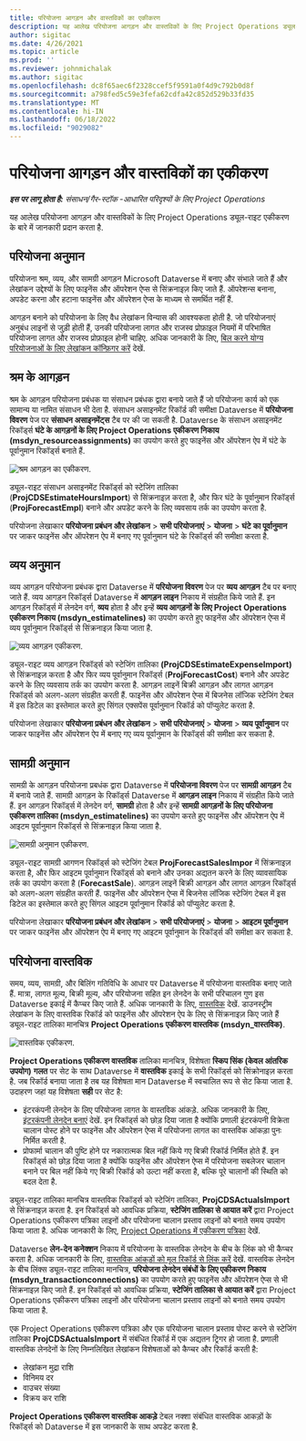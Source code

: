 ```yaml
---
title: परियोजना आगड़न और वास्तविकों का एकीकरण
description: यह आलेख परियोजना आगड़न और वास्तविकों के लिए Project Operations ड्यूल-राइट एकीकरण के बारे में जानकारी प्रदान करता है.
author: sigitac
ms.date: 4/26/2021
ms.topic: article
ms.prod: ''
ms.reviewer: johnmichalak
ms.author: sigitac
ms.openlocfilehash: dc8f65aec6f2328ccef5f9591a0f4d9c792b0d8f
ms.sourcegitcommit: a798fed5c59e3fefa62cdfa42c852d529b33fd35
ms.translationtype: MT
ms.contentlocale: hi-IN
ms.lasthandoff: 06/18/2022
ms.locfileid: "9029082"
---
```

# <a name="project-estimates-and-actuals-integration"></a>परियोजना आगड़न और वास्तविकों का एकीकरण

_**इस पर लागू होता है:** संसाधन/गैर-स्टॉक -आधारित परिदृश्यों के लिए Project Operations_

यह आलेख परियोजना आगड़न और वास्तविकों के लिए Project Operations ड्यूल-राइट एकीकरण के बारे में जानकारी प्रदान करता है.

## <a name="project-estimates"></a>परियोजना अनुमान

परियोजना श्रम, व्यय, और सामग्री आगड़न Microsoft Dataverse में बनाए और संभाले जाते हैं और लेखांकन उद्देश्यों के लिए फाइनेंस और ऑपरेशन ऐप्स से सिंक्रनाइज़ किए जाते हैं. ऑपरेशन्स बनाना, अपडेट करना और हटाना फाइनेंस और ऑपरेशन ऐप्स के माध्यम से समर्थित नहीं हैं.

आगड़न बनाने को परियोजना के लिए वैध लेखांकन विन्यास की आवश्यकता होती है. जो परियोजनाएं अनुबंध लाइनों से जुड़ी होती हैं, उनकी परियोजना लागत और राजस्व प्रोफ़ाइल नियमों में परिभाषित परियोजना लागत और राजस्व प्रोफ़ाइल होनी चाहिए. अधिक जानकारी के लिए, [बिल करने योग्य परियोजनाओं के लिए लेखांकन कॉन्फ़िगर करें](../project-accounting/configure-accounting-billable-projects.md#configure-project-cost-and-revenue-profile-rules) देखें.

## <a name="labor-estimates"></a>श्रम के आगड़न

श्रम के आगड़न परियोजना प्रबंधक या संसाधन प्रबंधक द्वारा बनाये जाते हैं जो परियोजना कार्य को एक सामान्य या नामित संसाधन भी देता है. संसाधन असाइनमेंट रिकॉर्ड की समीक्षा Dataverse में **परियोजना विवरण** पेज पर **संसाधन असाइनमेंट्स** टैब पर की जा सकती है. Dataverse के संसाधन असाइनमेंट रिकॉर्ड्स **घंटे के आगड़नों के लिए Project Operations एकीकरण निकाय (msdyn\_resourceassignments)** का उपयोग करते हुए फाइनेंस और ऑपरेशन ऐप में घंटे के पूर्वानुमान रिकॉर्ड्स बनाते हैं.

   ![श्रम आगड़न का एकीकरण.](./Media/DW4LaborEstimates.png)

ड्यूल-राइट संसाधन असाइनमेंट रिकॉर्ड्स को स्टेजिंग तालिका (**ProjCDSEstimateHoursImport**) से सिंक्रनाइज़ करता है, और फिर घंटे के पूर्वानुमान रिकॉर्ड्स (**ProjForecastEmpl**) बनाने और अपडेट करने के लिए व्यवसाय तर्क का उपयोग करता है.

परियोजना लेखाकार **परियोजना प्रबंधन और लेखांकन** > **सभी परियोजनाएं** > **योजना** > **घंटे का पूर्वानुमान** पर जाकर फाइनेंस और ऑपरेशन ऐप में बनाए गए पूर्वानुमान घंटे के रिकॉर्ड्स की समीक्षा करता है.

## <a name="expense-estimates"></a>व्यय अनुमान

व्यय आगड़न परियोजना प्रबंधक द्वारा Dataverse में **परियोजना विवरण** पेज पर **व्यय आगड़न** टैब पर बनाए जाते हैं. व्यय आगड़न रिकॉर्ड्स Dataverse में **आगड़न लाइन** निकाय में संग्रहीत किये जाते हैं. इन आगड़न रिकॉर्ड्स में लेनदेन वर्ग, **व्यय** होता है और इन्हें **व्यय आगड़नों के लिए Project Operations एकीकरण निकाय (msdyn\_estimatelines)** का उपयोग करते हुए फाइनेंस और ऑपरेशन ऐप्स में व्यय पूर्वानुमान रिकॉर्ड्स से सिंक्रनाइज़ किया जाता है.

   ![व्यय आगड़न एकीकरण.](./Media/DW4ExpenseEstimates.png)

ड्यूल-राइट व्यय आगड़न रिकॉर्ड्स को स्टेजिंग तालिका **(ProjCDSEstimateExpenseImport)** से सिंक्रनाइज़ करता है और फिर व्यय पूर्वानुमान रिकॉर्ड्स (**ProjForecastCost**) बनाने और अपडेट करने के लिए व्यवसाय तर्क का उपयोग करता है. आगड़न लाइनें बिक्री आगड़न और लागत आगड़न रिकॉर्ड्स को अलग-अलग संग्रहीत करती हैं. फाइनेंस और ऑपरेशन ऐप्स में बिजनेस लॉजिक स्टेजिंग टेबल में इस डिटेल का इस्तेमाल करते हुए सिंगल एक्सपेंस पूर्वानुमान रिकॉर्ड को पॉप्युलेट करता है.

परियोजना लेखाकार **परियोजना प्रबंधन और लेखांकन** > **सभी परियोजनाएं** > **योजना** > **व्यय पूर्वानुमान** पर जाकर फाइनेंस और ऑपरेशन ऐप में बनाए गए व्यय पूर्वानुमान के रिकॉर्ड्स की समीक्षा कर सकता है.

## <a name="material-estimates"></a>सामग्री अनुमान

सामग्री के आगड़न परियोजना प्रबधंक द्वारा Dataverse में **परियोजना विवरण** पेज पर **सामग्री आगड़न** टैब में बनाये जाते हैं. सामग्री आगड़न के रिकॉर्ड्स Dataverse में **आगड़न लाइन** निकाय में संग्रहीत किये जाते हैं. इन आगड़न रिकॉर्ड्स में लेनदेन वर्ग, **सामग्री** होता है और इन्हें **सामग्री आगड़नों के लिए परियोजना एकीकरण तालिका (msdyn\_estimatelines)** का उपयोग करते हुए फाइनेंस और ऑपरेशन ऐप में आइटम पूर्वानुमान रिकॉर्ड्स से सिंक्रनाइज़ किया जाता है.

   ![सामग्री अनुमान एकीकरण.](./Media/DW4MaterialEstimates.png)

ड्यूल-राइट सामग्री आगणन रिकॉर्ड्स को स्टेजिंग टेबल **ProjForecastSalesImpor** में सिंक्रनाइज़ करता है, और फिर आइटम पूर्वानुमान रिकॉर्ड्स को बनाने और उनका अद्यतन करने के लिए व्यावसायिक तर्क का उपयोग करता है (**ForecastSale**). आगड़न लाइनें बिक्री आगड़न और लागत आगड़न रिकॉर्ड्स को अलग-अलग संग्रहीत करती हैं. फाइनेंस और ऑपरेशन ऐप्स में बिजनेस लॉजिक स्टेजिंग टेबल में इस डिटेल का इस्तेमाल करते हुए सिंगल आइटम पूर्वानुमान रिकॉर्ड को पॉप्युलेट करता है.

परियोजना लेखाकार **परियोजना प्रबंधन और लेखांकन** > **सभी परियोजनाएं** > **योजना** > **आइटम पूर्वानुमान** पर जाकर फाइनेंस और ऑपरेशन ऐप में बनाए गए आइटम पूर्वानुमान के रिकॉर्ड्स की समीक्षा कर सकता है.

## <a name="project-actuals"></a>परियोजना वास्तविक

समय, व्यय, सामग्री, और बिलिंग गतिविधि के आधार पर Dataverse में परियोजना वास्तविक बनाए जाते हैं. मात्रा, लागत मूल्य, बिक्री मूल्य, और परियोजना सहित इन लेनदेन के सभी परिचालन गुण इस Dataverse इकाई में कैप्चर किए जाते हैं. अधिक जानकारी के लिए, [वास्तविक](../actuals/actuals-overview.md) देखें. डाउनस्ट्रीम लेखांकन के लिए वास्तविक रिकॉर्ड को फाइनेंस और ऑपरेशन ऐप के लिए से सिंक्रनाइज़ किए जाते हैं ड्यूल-राइट तालिका मानचित्र **Project Operations एकीकरण वास्तविक (msdyn\_वास्तविक)**.

   ![वास्तविक एकीकरण.](./Media/DW4Actuals.png)

**Project Operations एकीकरण वास्तविक** तालिका मानचित्र, विशेषता **स्किप सिंक (केवल आंतरिक उपयोग)** **गलत** पर सेट के साथ Dataverse में **वास्तविक** इकाई के सभी रिकॉर्ड्स को सिंक्रोनाइज़ करता है. जब रिकॉर्ड बनाया जाता है तब यह विशेषता मान Dataverse में स्वचालित रूप से सेट किया जाता है. उदाहरण जहां यह विशेषता **सही** पर सेट है:

  - इंटरकंपनी लेनदेन के लिए परियोजना लागत के वास्तविक आंकड़े. अधिक जानकारी के लिए, [इंटरकंपनी लेनदेन बनाएं](../project-accounting/create-intercompany-transactions.md) देखें. इन रिकॉर्ड्स को छोड़ दिया जाता है क्योंकि प्रणाली इंटरकंपनी विक्रेता चालान पोस्ट होने पर फाइनेंस और ऑपरेशन ऐप्स में परियोजना लागत का वास्तविक आंकड़ा पुनः निर्मित करती है.
  - प्रोफार्मा चालान की पुष्टि होने पर नकारात्मक बिल नहीं किये गए बिक्री रिकॉर्ड निर्मित होते हैं. इन रिकॉर्ड्स को छोड़ दिया जाता है क्योंकि फाइनेंस और ऑपरेशन ऐप्स में परियोजना सबलेजर चालान बनाने पर बिल नहीं किये गए बिक्री रिकॉर्ड को उल्टा नहीं करता है, बल्कि पूरे चालानों की स्थिति को बदल देता है.

ड्यूल-राइट तालिका मानचित्र वास्तविक रिकॉर्ड्स को स्टेजिंग तालिका, **ProjCDSActualsImport** से सिंक्रनाइज़ करता है. इन रिकॉर्ड्स को आवधिक प्रक्रिया, **स्टेजिंग तालिका से आयात करें** द्वारा Project Operations एकीकरण पत्रिका लाइनों और परियोजना चालान प्रस्ताव लाइनों को बनाते समय उपयोग किया जाता है. अधिक जानकारी के लिए, [Project Operations में एकीकरण पत्रिका](../project-accounting/project-operations-integration-journal.md) देखें.

Dataverse **लेन-देन कनेक्शन** निकाय में परियोजना के वास्तविक लेनदेन के बीच के लिंक को भी कैप्चर करता है. अधिक जानकारी के लिए, [वास्तविक आंकड़ों को मूल रिकॉर्ड से लिंक करें](../actuals/linkingactuals.md) देखें. वास्तविक लेनदेन के बीच लिंक्स ड्यूल-राइट तालिका मानचित्र, **परियोजना लेनदेन संबंधों के लिए एकीकरण निकाय (msdyn\_transactionconnections)** का उपयोग करते हुए फाइनेंस और ऑपरेशन ऐप्स से भी सिंक्रनाइज़ किए जाते हैं. इन रिकॉर्ड्स को आवधिक प्रक्रिया, **स्टेजिंग तालिका से आयात करें** द्वारा Project Operations एकीकरण पत्रिका लाइनों और परियोजना चालान प्रस्ताव लाइनों को बनाते समय उपयोग किया जाता है.

एक Project Operations एकीकरण पत्रिका और एक परियोजना चालान प्रस्ताव पोस्ट करने से स्टेजिंग तालिका **ProjCDSActualsImport** में संबंधित रिकॉर्ड में एक अद्यतन ट्रिगर हो जाता है. प्रणाली वास्तविक लेनदेनों के लिए निम्नलिखित लेखांकन विशेषताओं को कैप्चर और रिकॉर्ड करती है:

- लेखांकन मुद्रा राशि
- विनिमय दर
- वाउचर संख्या
- विक्रय कर राशि

**Project Operations एकीकरण वास्तविक आकड़े** टेबल नक्शा संबंधित वास्तविक आकड़ों के रिकॉर्ड्स को Dataverse में इस जानकारी के साथ अपडेट करता है.
